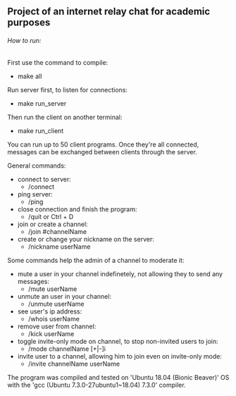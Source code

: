 ## Project of an internet relay chat for academic purposes

###### How to run:
First use the command to compile:
- make all

Run server first, to listen for connections:
- make run_server

Then run the client on another terminal:
- make run_client

You can run up to 50 client programs. Once they're all connected, messages can be exchanged between clients through the server.

General commands:
- connect to server:
  - /connect
- ping server:
  - /ping
- close connection and finish the program:
  - /quit or Ctrl + D  
- join or create a channel:
  - /join #channelName
- create or change your nickname on the server:
  - /nickname userName

Some commands help the admin of a channel to moderate it:
- mute a user in your channel indefinetely, not allowing they to send any messages:
  - /mute userName
- unmute an user in your channel:
  - /unmute userName
- see user's ip address:
  - /whois userName
- remove user from channel:
  - /kick userName
- toggle invite-only mode on channel, to stop non-invited users to join:
  - /mode channelName [+|-]i
- invite user to a channel, allowing him to join even on invite-only mode:
  - /invite channelName userName

The program was compiled and tested on 'Ubuntu 18.04 (Bionic Beaver)' OS with the 'gcc (Ubuntu 7.3.0-27ubuntu1~18.04) 7.3.0' compiler.